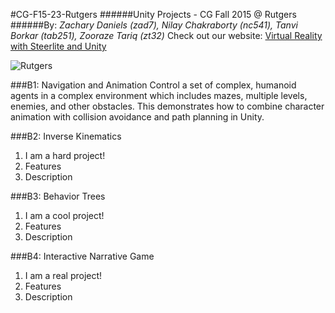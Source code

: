#CG-F15-23-Rutgers
######Unity Projects - CG Fall 2015 @ Rutgers
######By: *Zachary Daniels (zad7), Nilay Chakraborty (nc541), Tanvi Borkar (tab251), Zooraze Tariq (zt32)*
Check out our website: [Virtual Reality with Steerlite and Unity](http://virtualrealityrutgerscg23.blogspot.com/2015/10/crowd-simulation-and-animation-in-unity.html "Virtual Reality with Steerlite and Unity")

![Rutgers](teamLogo.png)

###B1: Navigation and Animation
Control a set of complex, humanoid agents in a complex environment which includes mazes, multiple levels, enemies, and other obstacles. This demonstrates how to combine character animation with collision avoidance and path planning in Unity.

###B2: Inverse Kinematics
1. I am a hard project!
2. Features
3. Description

###B3: Behavior Trees
1. I am a cool project!
2. Features
3. Description

###B4: Interactive Narrative Game
1. I am a real project!
2. Features
3. Description
